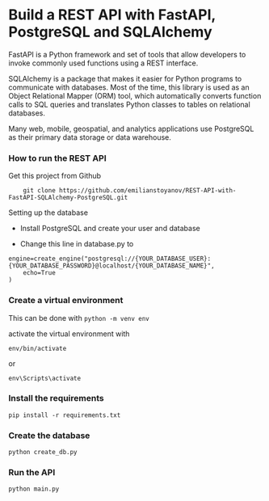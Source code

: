 # Build a REST API with FastAPI, PostgreSQL and SQLAlchemy

FastAPI is a Python framework and set of tools that allow developers to invoke commonly used functions using a REST interface.

SQLAlchemy is a package that makes it easier for Python programs to communicate with databases. Most of the time, this library is used as an Object Relational Mapper (ORM) tool, which automatically converts function calls to SQL queries and translates Python classes to tables on relational databases.

Many web, mobile, geospatial, and analytics applications use PostgreSQL as their primary data storage or data warehouse.



### How to run the REST API
Get this project from Github

```shell
    git clone https://github.com/emilianstoyanov/REST-API-with-FastAPI-SQLAlchemy-PostgreSQL.git
 ```

Setting up the database

* Install PostgreSQL and create your user and database

* Change this line in database.py to

```shell
engine=create_engine("postgresql://{YOUR_DATABASE_USER}:{YOUR_DATABASE_PASSWORD}@localhost/{YOUR_DATABASE_NAME}",
    echo=True
)
```

### Create a virtual environment
This can be done with ```python -m venv env```

activate the virtual environment with

```shell
env/bin/activate
```
or
```shell
env\Scripts\activate
```
### Install the requirements
```shell
pip install -r requirements.txt
```
### Create the database
```shell
python create_db.py
```
### Run the API
```shell
python main.py
```
<!-- ```shell        
uvicorn main:app --reload
 ``` -->


